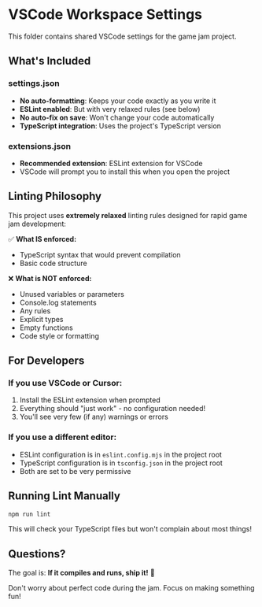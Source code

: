 # VSCode Workspace Settings

This folder contains shared VSCode settings for the game jam project.

## What's Included

### settings.json
- **No auto-formatting**: Keeps your code exactly as you write it
- **ESLint enabled**: But with very relaxed rules (see below)
- **No auto-fix on save**: Won't change your code automatically
- **TypeScript integration**: Uses the project's TypeScript version

### extensions.json
- **Recommended extension**: ESLint extension for VSCode
- VSCode will prompt you to install this when you open the project

## Linting Philosophy

This project uses **extremely relaxed** linting rules designed for rapid game jam development:

✅ **What IS enforced:**
- TypeScript syntax that would prevent compilation
- Basic code structure

❌ **What is NOT enforced:**
- Unused variables or parameters
- Console.log statements
- Any rules
- Explicit types
- Empty functions
- Code style or formatting

## For Developers

### If you use VSCode or Cursor:
1. Install the ESLint extension when prompted
2. Everything should "just work" - no configuration needed!
3. You'll see very few (if any) warnings or errors

### If you use a different editor:
- ESLint configuration is in `eslint.config.mjs` in the project root
- TypeScript configuration is in `tsconfig.json` in the project root
- Both are set to be very permissive

## Running Lint Manually

```bash
npm run lint
```

This will check your TypeScript files but won't complain about most things!

## Questions?

The goal is: **If it compiles and runs, ship it!** 🚀

Don't worry about perfect code during the jam. Focus on making something fun!
